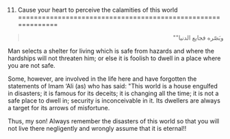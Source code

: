 11) Cause your heart to perceive the calamities of this world
=============================================================

<blockquote dir="rtl">
  <p>
وبَصّره فجايع الدنيا""
  </p>
</blockquote>

Man selects a shelter for living which is safe from hazards and where
the hardships will not threaten him; or else it is foolish to dwell in a
place where you are not safe.

Some, however, are involved in the life here and have forgotten the
statements of Imam ‘Ali (as) who has said: "This world is a house
engulfed in disasters; it is famous for its deceits; it is changing all
the time; it is not a safe place to dwell in; security is inconceivable
in it. Its dwellers are always a target for its arrows of misfortune.

Thus, my son! Always remember the disasters of this world so that you
will not live there negligently and wrongly assume that it is eternal!!


